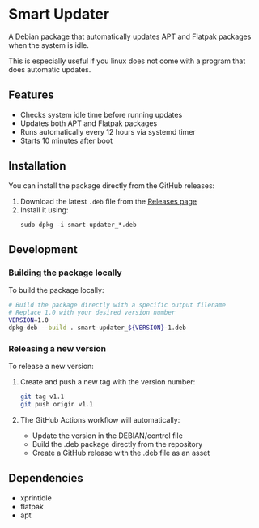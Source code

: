 # Smart Updater

A Debian package that automatically updates APT and Flatpak packages when the system is idle.

This is especially useful if you linux does not come with a program that does automatic updates.

## Features

- Checks system idle time before running updates
- Updates both APT and Flatpak packages
- Runs automatically every 12 hours via systemd timer
- Starts 10 minutes after boot

## Installation

You can install the package directly from the GitHub releases:

1. Download the latest `.deb` file from the [Releases page](../../releases)
2. Install it using:
   ```
   sudo dpkg -i smart-updater_*.deb
   ```

## Development

### Building the package locally

To build the package locally:

```bash
# Build the package directly with a specific output filename
# Replace 1.0 with your desired version number
VERSION=1.0
dpkg-deb --build . smart-updater_${VERSION}-1.deb
```

### Releasing a new version

To release a new version:

1. Create and push a new tag with the version number:
   ```bash
   git tag v1.1
   git push origin v1.1
   ```

2. The GitHub Actions workflow will automatically:
   - Update the version in the DEBIAN/control file
   - Build the .deb package directly from the repository
   - Create a GitHub release with the .deb file as an asset

## Dependencies

- xprintidle
- flatpak
- apt
